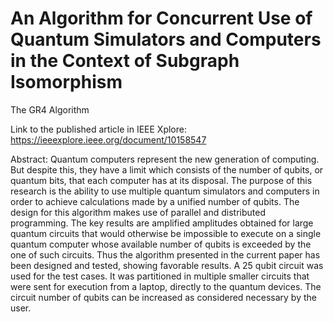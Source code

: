 # An Algorithm for Concurrent Use of Quantum Simulators and Computers in the Context of Subgraph Isomorphism 
The GR4 Algorithm

Link to the published article in IEEE Xplore:
https://ieeexplore.ieee.org/document/10158547

Abstract:
Quantum computers represent the new generation of computing. But despite this, they have a limit which consists of the number of qubits, or quantum bits, that each computer has at its disposal. 
The purpose of this research is the ability to use multiple quantum simulators and computers in order to achieve calculations made by a unified number of qubits. 
The design for this algorithm makes use of parallel and distributed programming. The key results are amplified amplitudes obtained for large quantum circuits that would otherwise be impossible to execute 
on a single quantum computer whose available number of qubits is exceeded by the one of such circuits. Thus the algorithm presented in the current paper has been designed and tested, showing favorable results. 
A 25 qubit circuit was used for the test cases. It was partitioned in multiple smaller circuits that were sent for execution from a laptop, directly to the quantum devices. 
The circuit number of qubits can be increased as considered necessary by the user.
